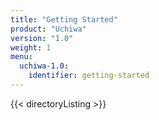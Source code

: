 ```yaml
---
title: "Getting Started"
product: "Uchiwa"
version: "1.0"
weight: 1
menu: 
  uchiwa-1.0:
    identifier: getting-started
---
```


{{< directoryListing >}}
